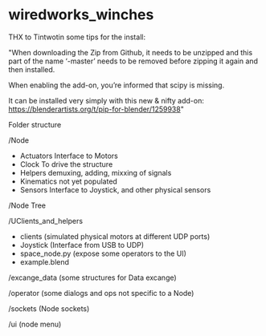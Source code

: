 # wiredworks_winches

THX to Tintwotin some tips for the install:

"When downloading the Zip from Github, it needs to be unzipped and this part of the name ‘-master’ needs to be removed before zipping it again and then installed.

When enabling the add-on, you’re informed that scipy is missing.

It can be installed very simply with this new & nifty add-on: https://blenderartists.org/t/pip-for-blender/1259938"


Folder structure

/Node                
  - Actuators   Interface to Motors
  - Clock       To drive the structure
  - Helpers     demuxing, adding, mixxing of signals
  - Kinematics  not yet populated
  - Sensors     Interface to Joystick, and other physical sensors
  
/Node Tree

/UClients_and_helpers
  - clients        (simulated physical motors at different UDP ports)
  - Joystick       (Interface from USB to UDP)
  - space_node.py  (expose some operators to the UI)
  - example.blend
  
/excange_data      (some structures for Data excange)

/operator          (some dialogs and ops not specific to a Node)

/sockets           (Node sockets)

/ui                (node menu)
